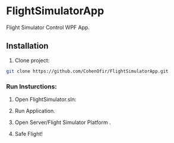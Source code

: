 # FlightSimulatorApp
Flight Simulator Control WPF App.

## Installation

1. Clone project:

```bash
git clone https://github.com/CohenOfir/FlightSimulatorApp.git
```

### Run Insturctions:
1. Open FlightSimulator.sln:

2. Run Application.

3. Open Server/Flight Simulator Platform .

4. Safe Flight!



